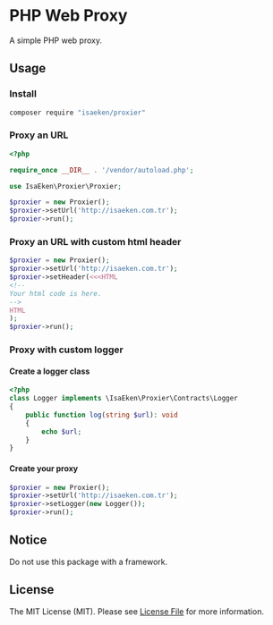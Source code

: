 # PHP Web Proxy

A simple PHP web proxy.

## Usage

### Install

```bash
composer require "isaeken/proxier"
```

### Proxy an URL

```php
<?php

require_once __DIR__ . '/vendor/autoload.php';

use IsaEken\Proxier\Proxier;

$proxier = new Proxier();
$proxier->setUrl('http://isaeken.com.tr');
$proxier->run();
```

### Proxy an URL with custom html header

```php
$proxier = new Proxier();
$proxier->setUrl('http://isaeken.com.tr');
$proxier->setHeader(<<<HTML
<!--
Your html code is here.
-->
HTML
);
$proxier->run();
```

### Proxy with custom logger

#### Create a logger class

```php
<?php
class Logger implements \IsaEken\Proxier\Contracts\Logger
{
    public function log(string $url): void
    {
        echo $url;
    }
}
```

#### Create your proxy

```php
$proxier = new Proxier();
$proxier->setUrl('http://isaeken.com.tr');
$proxier->setLogger(new Logger());
$proxier->run();
```

## Notice

Do not use this package with a framework.

## License

The MIT License (MIT). Please see [License File](LICENSE.md) for more information.
